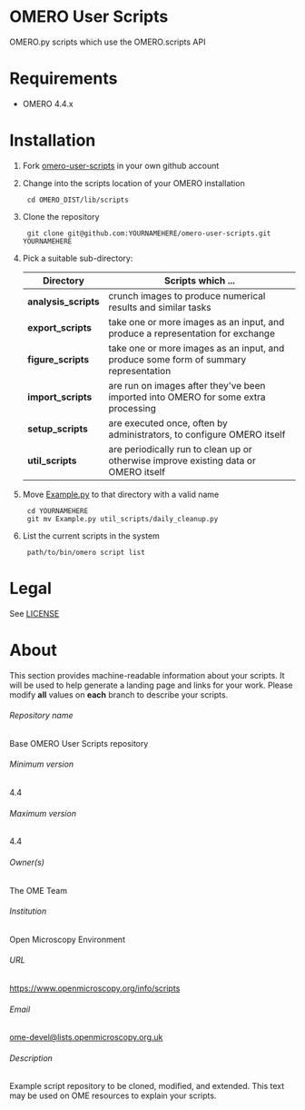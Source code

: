 OMERO User Scripts
==================

OMERO.py scripts which use the OMERO.scripts API

Requirements
============

* OMERO 4.4.x

Installation
============

1. Fork [omero-user-scripts](https://github.com/ome/omero-user-scripts/fork) in your own github account

2. Change into the scripts location of your OMERO installation

        cd OMERO_DIST/lib/scripts

3. Clone the repository

        git clone git@github.com:YOURNAMEHERE/omero-user-scripts.git YOURNAMEHERE

3. Pick a suitable sub-directory:

    | Directory            | Scripts which ...                                                                    |
    | ---------            | -----------------                                                                    |
    | **analysis_scripts** | crunch images to produce numerical results and similar tasks                         |
    | **export_scripts**   | take one or more images as an input, and produce a representation for exchange       |
    | **figure_scripts**   | take one or more images as an input, and produce some form of summary representation |
    | **import_scripts**   | are run on images after they've been imported into OMERO for some extra processing   |
    | **setup_scripts**    | are executed once, often by administrators, to configure OMERO itself                |
    | **util_scripts**     | are periodically run to clean up or otherwise improve existing data or OMERO itself  |

4. Move [Example.py](Example.py) to that directory with a valid name

        cd YOURNAMEHERE
        git mv Example.py util_scripts/daily_cleanup.py

5. List the current scripts in the system

        path/to/bin/omero script list

Legal
=====

See [LICENSE](LICENSE)


# About #
This section provides machine-readable information about your scripts.
It will be used to help generate a landing page and links for your work.
Please modify **all** values on **each** branch to describe your scripts.

###### Repository name ######
Base OMERO User Scripts repository

###### Minimum version ######
4.4

###### Maximum version ######
4.4

###### Owner(s) ######
The OME Team

###### Institution ######
Open Microscopy Environment

###### URL ######
https://www.openmicroscopy.org/info/scripts

###### Email ######
ome-devel@lists.openmicroscopy.org.uk

###### Description ######
Example script repository to be cloned, modified, and extended.
This text may be used on OME resources to explain your scripts.
